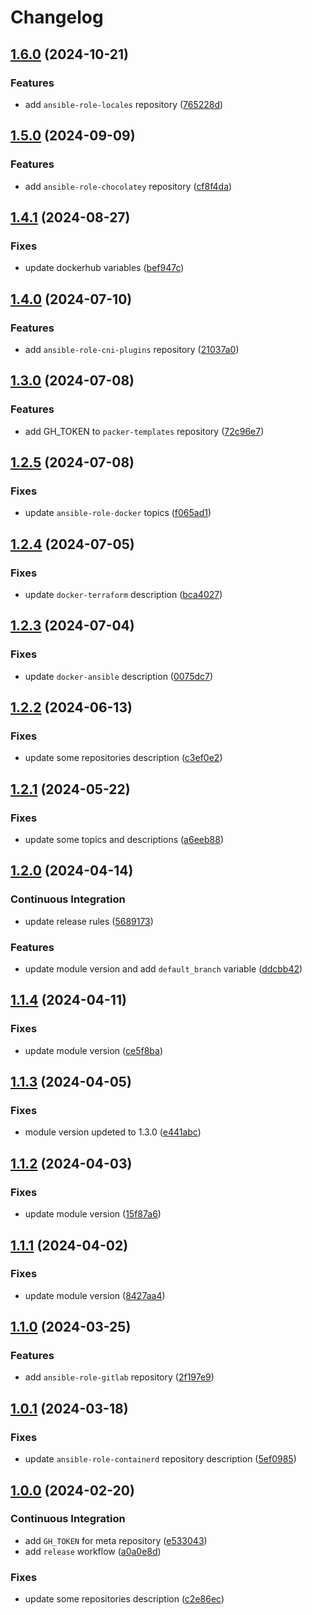 # Changelog

## [1.6.0](https://github.com/antmelekhin/meta/compare/v1.5.0...v1.6.0) (2024-10-21)


### Features

* add `ansible-role-locales` repository ([765228d](https://github.com/antmelekhin/meta/commit/765228deab4b9c6091e7de93c4bf48a775d82f79))

## [1.5.0](https://github.com/antmelekhin/meta/compare/v1.4.1...v1.5.0) (2024-09-09)


### Features

* add `ansible-role-chocolatey` repository ([cf8f4da](https://github.com/antmelekhin/meta/commit/cf8f4da45a1ec9fc66ab82c93ad3729023906223))

## [1.4.1](https://github.com/antmelekhin/meta/compare/v1.4.0...v1.4.1) (2024-08-27)


### Fixes

* update dockerhub variables ([bef947c](https://github.com/antmelekhin/meta/commit/bef947ce38c45bb337ad3589eb6c2baaf9f6cbf1))

## [1.4.0](https://github.com/antmelekhin/meta/compare/v1.3.0...v1.4.0) (2024-07-10)


### Features

* add `ansible-role-cni-plugins` repository ([21037a0](https://github.com/antmelekhin/meta/commit/21037a0bd8665686a9f52f0d343ce244334cfed9))

## [1.3.0](https://github.com/antmelekhin/meta/compare/v1.2.5...v1.3.0) (2024-07-08)


### Features

* add GH_TOKEN to `packer-templates` repository ([72c96e7](https://github.com/antmelekhin/meta/commit/72c96e77ad79ef3a38ef259fe7aa9482109ff331))

## [1.2.5](https://github.com/antmelekhin/meta/compare/v1.2.4...v1.2.5) (2024-07-08)


### Fixes

* update `ansible-role-docker` topics ([f065ad1](https://github.com/antmelekhin/meta/commit/f065ad1d8e8f33b5cfe9c8c602688a8355eb17bb))

## [1.2.4](https://github.com/antmelekhin/meta/compare/v1.2.3...v1.2.4) (2024-07-05)


### Fixes

* update `docker-terraform` description ([bca4027](https://github.com/antmelekhin/meta/commit/bca4027067a955b17d6b14ab59901cb5225e5615))

## [1.2.3](https://github.com/antmelekhin/meta/compare/v1.2.2...v1.2.3) (2024-07-04)


### Fixes

* update `docker-ansible` description ([0075dc7](https://github.com/antmelekhin/meta/commit/0075dc74c1cfb14158204d9c95c8cd907865872d))

## [1.2.2](https://github.com/antmelekhin/meta/compare/v1.2.1...v1.2.2) (2024-06-13)


### Fixes

* update some repositories description ([c3ef0e2](https://github.com/antmelekhin/meta/commit/c3ef0e2d64b2d534174e6f94067e80c94bf1c35f))

## [1.2.1](https://github.com/antmelekhin/meta/compare/v1.2.0...v1.2.1) (2024-05-22)


### Fixes

* update some topics and descriptions ([a6eeb88](https://github.com/antmelekhin/meta/commit/a6eeb88b3a8aa5245d53eede31e5eaf50d363ae5))

## [1.2.0](https://github.com/antmelekhin/meta/compare/v1.1.4...v1.2.0) (2024-04-14)


### Continuous Integration

* update release rules ([5689173](https://github.com/antmelekhin/meta/commit/56891738b49fb553e23f3ec6e13f36f2137879dd))


### Features

* update module version and add `default_branch` variable ([ddcbb42](https://github.com/antmelekhin/meta/commit/ddcbb4272cacd01e3feb0cb8b154b2e2db3c80f9))

## [1.1.4](https://github.com/antmelekhin/meta/compare/v1.1.3...v1.1.4) (2024-04-11)


### Fixes

* update module version ([ce5f8ba](https://github.com/antmelekhin/meta/commit/ce5f8ba02c942195b81171fca72dcde42269f2a5))

## [1.1.3](https://github.com/antmelekhin/meta/compare/v1.1.2...v1.1.3) (2024-04-05)


### Fixes

* module version updeted to 1.3.0 ([e441abc](https://github.com/antmelekhin/meta/commit/e441abc3bd65fa5bedc25b81d26815346f87426c))

## [1.1.2](https://github.com/antmelekhin/meta/compare/v1.1.1...v1.1.2) (2024-04-03)


### Fixes

* update module version ([15f87a6](https://github.com/antmelekhin/meta/commit/15f87a625d02a271dfc309d464e2293491c53e41))

## [1.1.1](https://github.com/antmelekhin/meta/compare/v1.1.0...v1.1.1) (2024-04-02)


### Fixes

* update module version ([8427aa4](https://github.com/antmelekhin/meta/commit/8427aa49b25caf142d34d0412a548570c5acb106))

## [1.1.0](https://github.com/antmelekhin/meta/compare/v1.0.1...v1.1.0) (2024-03-25)


### Features

* add `ansible-role-gitlab` repository ([2f197e9](https://github.com/antmelekhin/meta/commit/2f197e9ed47fcd84830185af5a0775faba3921bd))

## [1.0.1](https://github.com/antmelekhin/meta/compare/v1.0.0...v1.0.1) (2024-03-18)


### Fixes

* update `ansible-role-containerd` repository description ([5ef0985](https://github.com/antmelekhin/meta/commit/5ef0985462ba983dae47e525861386c2b194079a))

## [1.0.0](https://github.com/antmelekhin/meta/compare/...v1.0.0) (2024-02-20)


### Continuous Integration

* add `GH_TOKEN` for meta repository ([e533043](https://github.com/antmelekhin/meta/commit/e533043947999a1efd3a225320226ee10993c4ae))
* add `release` workflow ([a0a0e8d](https://github.com/antmelekhin/meta/commit/a0a0e8d089072210b769cb34f1344867829573dd))


### Fixes

* update some repositories description ([c2e86ec](https://github.com/antmelekhin/meta/commit/c2e86ecfb5bdd827f34f81deb107a8c43d4fc8c9))

